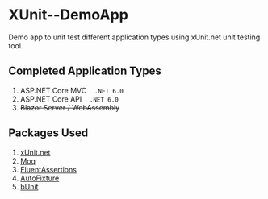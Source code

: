 # XUnit--DemoApp

Demo app to unit test different application types using xUnit.net unit testing tool.

## Completed Application Types

1. ASP.NET Core MVC &nbsp;&nbsp; `.NET 6.0`
2. ASP.NET Core API &nbsp;&nbsp; `.NET 6.0`
3. ~~Blazor Server / WebAssembly~~

## Packages Used

1. [xUnit.net](https://xunit.net/)
2. [Moq](https://github.com/moq/moq4/)
3. [FluentAssertions](https://fluentassertions.com/)
4. [AutoFixture](https://autofixture.github.io/)
5. [bUnit](https://bunit.dev/)
